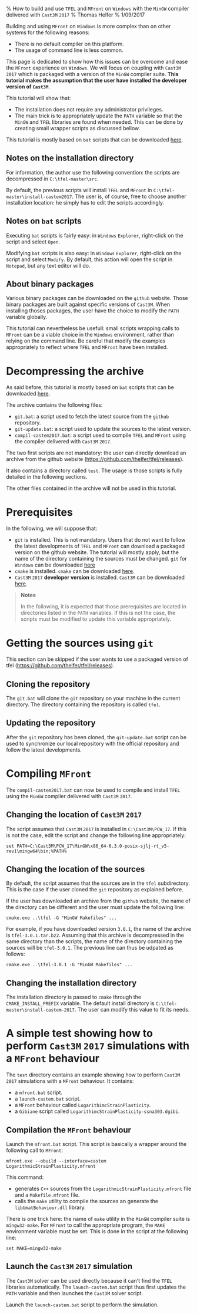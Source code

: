 % How to build and use `TFEL` and `MFront` on `Windows` with the `MinGW` compiler delivered with `Cast3M` `2017`
% Thomas Helfer
% 1/09/2017

Building and using `MFront` on `Windows` is more complex than on other
systems for the following reasons:

- There is no default compiler on this platform.
- The usage of command line is less common.

This page is dedicated to show how this issues can be overcome and
ease the `MFront` experience on `Windows`. We will focus on coupling
with `Cast3M` `2017` which is packaged with a version of the `MinGW`
compiler suite. **This tutorial makes the assumption that the user
have installed the developer version of `Cast3M`**.

This tutorial will show that:

- The installation does not require any administrator privileges.
- The main trick is to appropriately update the `PATH` variable so
  that the `MinGW` and `TFEL` libraries are found when needed. This
  can be done by creating small wrapper scripts as discussed bellow.

This tutorial is mostly based on `bat` scripts that can be downloaded
[here](downloads/windows-install-scripts.tar.bz2).

## Notes on the installation directory

For information, the author use the following convention: the scripts
are decompressed in `C:\tfel-master\src`.

By default, the previous scripts will install `TFEL` and `MFront` in
`C:\tfel-master\install-castem2017`. The user is, of course, free to
choose another installation location: he simply has to edit the
scripts accordingly.

## Notes on `bat` scripts

Executing `bat` scripts is fairly easy: in `Windows` `Explorer`,
right-click on the script and select `Open`.

Modifying `bat` scripts is also easy: in `Windows` `Explorer`,
right-click on the script and select `Modify`. By default, this action
will open the script in `Notepad`, but any text editor will do.

## About binary packages

Various binary packages can be downloaded on the `github`
website. Those binary packages are built against specific versions of
`Cast3M`. When installing thoses packages, the user have the choice to
modify the `PATH` variable globally.

This tutorial can nevertheless be usefull: small scripts wrapping
calls to `MFront` can be a viable choice in the `Windows` environment,
rather than relying on the command line. Be careful that modify the
examples appropriately to reflect where `TFEL` and `MFront` have been
installed.

# Decompressing the archive

As said before, this tutorial is mostly based on `bat` scripts that
can be downloaded [here](downloads/windows-install-scripts.tar.bz2).

The archive contains the following files:

- `git.bat`: a script used to fetch the latest source from the
  `github` repository.
- `git-update.bat`: a script used to update the sources to the latest
  version.
- `compil-castem2017.bat`: a script used to compile `TFEL` and
  `MFront` using the compiler delivered with `Cast3M` `2017`.

The two first scripts are not mandatory: the user can directly
download an archive from the github website
(<https://github.com/thelfer/tfel/releases>).

It also contains a directory called `test`. The usage is those scripts
is fully detailed in the following sections.

The other files contained in the archive will not be used in this
tutorial.

# Prerequisites

In the following, we will suppose that:

- `git` is installed. This is not mandatory. Users that do not want to
  follow the latest developments of `TFEL` and `MFront` can download a
  packaged version on the github website. The tutorial will
  mostly apply, but the name of the directory containing the sources
  must be changed. `git` for `Windows` can be downloaded
  [here](https://git-scm.com/download/win)
- `cmake` is installed. `cmake` can be downloaded
  [here](https://cmake.org/download/).
- `Cast3M` `2017` **developer version** is installed. `Cast3M` can be
  downloaded [here](http://www-cast3m.cea.fr/index.php?xml=download1).

> **Notes**
>
> In the following, it is expected that those prerequisites are
> located in directories listed in the `PATH` variables. If this is
> not the case, the scripts must be modified to update this variable
> appropriately.

# Getting the sources using `git`

This section can be skipped if the user wants to use a packaged
version of tfel (<https://github.com/thelfer/tfel/releases>).

## Cloning the repository

The `git.bat` will clone the `git` repository on your machine in the
current directory. The directory containing the repository is called
`tfel`.

## Updating the repository

After the `git` repository has been cloned, the `git-update.bat`
script can be used to synchronize our local repository with the
official repository and follow the latest developments.

# Compiling `MFront`

The `compil-castem2017.bat` can now be used to compile and install
`TFEL` using the `MinGW` compiler delivered with `Cast3M` `2017`.

## Changing the location of `Cast3M` `2017`

The script assumes that `Cast3M` `2017` is installed in
`C:\Cast3M\PCW_17`. If this is not the case, edit the script and
change the following line appropriately:

~~~~{.bash}
set PATH=C:\Cast3M\PCW_17\MinGW\x86_64-6.3.0-posix-sjlj-rt_v5-rev1\mingw64\bin;%PATH%
~~~~

## Changing the location of the sources

By default, the script assumes that the sources are in the `tfel`
subdirectory. This is the case if the user cloned the `git` repository
as explained before.

If the user has downloaded an archive from the `github` website,
the name of the directory can be different and the user must update
the following line:

~~~~{.bat}
cmake.exe ..\tfel -G "MinGW Makefiles" ...
~~~~

For example, if you have downloaded version `3.0.1`, the name of the
archive is `tfel-3.0.1.tar.bz2`. Assuming that this archive is
decompressed in the same directory than the scripts, the name of the
directory containing the sources will be `tfel-3.0.1`. The previous
line can thus be udpated as follows:

~~~~{.bat}
cmake.exe ..\tfel-3.0.1 -G "MinGW Makefiles" ...
~~~~

## Changing the installation directory

The installation directory is passed to `cmake` through the
`CMAKE_INSTALL_PREFIX` variable. The default install directory is
`C:\tfel-master\install-castem-2017`. The user can modify this value
to fit its needs.

# A simple test showing how to perform `Cast3M` `2017` simulations with a `MFront` behaviour

The `test` directory contains an example showing how to perform
`Cast3M` `2017` simulations with a `MFront` behaviour. It contains:

- a `mfront.bat` script.
- a `launch-castem.bat` script.
- a `MFront` behaviour called `LogarithimcStrainPlasticity`.
- a `Gibiane` script called `LogarithimcStrainPlasticity-ssna303.dgibi`.

## Compilation the `MFront` behaviour

Launch the `mfront.bat` script. This script is basically a wrapper
around the following call to `MFront`:

~~~~{.bash}
mfront.exe --obuild --interface=castem LogarithmicStrainPlasticity.mfront
~~~~

This command:

- generates `C++` sources from the
  `LogarithmicStrainPlasticity.mfront` file and a `Makefile.mfront`
  file.
- calls the `make` utility to compile the sources an generate the
  `libUmatBehaviour.dll` library.

There is one trick here: the name of `make` utility in the `MinGW`
compiler suite is `mingw32-make`. For `MFront` to call the appropriate
program, the `MAKE` environment variable must be set. This is done in
the script at the following line:

~~~~{.bash}
set MAKE=mingw32-make
~~~~

## Launch the `Cast3M` `2017` simulation

The `Cast3M` solver can be used directly because it can't find the
`TFEL` libraries automatically. The `launch-castem.bat` script thus
first updates the `PATH` variable and then launches the `Cast3M`
solver script.

Launch the `launch-castem.bat` script to perform the simulation.

<!-- Local IspellDict: english -->
